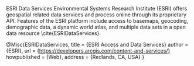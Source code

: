 ESRI Data Services
Environmental Systems Research Institute (ESRI) offers geospatial related data services and process online through its proprietary API.  Features of  the ESRI platform include access to basemaps, geocoding, demographic data, a dynamic world atlas, and multiple data sets in a open data resource \cite{ESRIDataServices}.

@Misc{ESRIDataServices,
  title = {ESRI Access and Data Services}
  author = {ESRI},
  url = {https://developers.arcgis.com/content-and-services/}
  howpublished = {Web},
  address = {Redlands, CA, USA}
}
